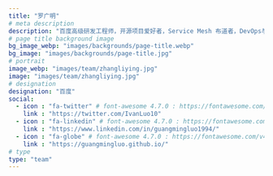 ```yaml
---
title: "罗广明"
# meta description
description: "百度高级研发工程师，开源项目爱好者，Service Mesh 布道者，DevOps与Scrum支持者与实践者，对微服务架构、微服务治理模型、微服务配置中心等有深入研究。"
# page title background image
bg_image_webp: "images/backgrounds/page-title.webp"
bg_image: "images/backgrounds/page-title.jpg"
# portrait
image_webp: "images/team/zhangliying.jpg"
image: "images/team/zhangliying.jpg"
# designation
designation: "百度"
social:
  - icon : "fa-twitter" # font-awesome 4.7.0 : https://fontawesome.com/v4.7.0/icons/
    link : "https://twitter.com/IvanLuo10"
  - icon : "fa-linkedin" # font-awesome 4.7.0 : https://fontawesome.com/v4.7.0/icons/
    link : "https://www.linkedin.com/in/guangmingluo1994/"
  - icon : "fa-globe" # font-awesome 4.7.0 : https://fontawesome.com/v4.7.0/icons/
    link : "https://guangmingluo.github.io/"
# type
type: "team"
---
```


